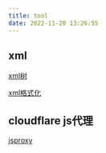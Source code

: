 ```yaml
---
title: tool
date: 2022-11-20 13:26:55
---
```

## xml 
[xml树](https://bfotool.com/zh/xml-viewer)

[xml格式化](https://c.runoob.com/front-end/710/)

## cloudflare js代理
[jsproxy](https://google.junezate.ml)